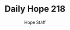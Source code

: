 ---
image: /assets/img/daily-hope-default-artwork.png
title: Daily Hope 218
number: 218
categories:
  - Daily Hope
author: Hope Staff
notes: Daily Hope 218
embed: >-
  EMBED_GOES_HERE
---